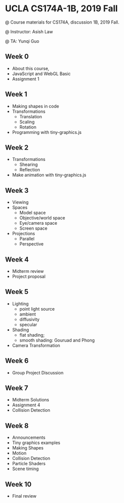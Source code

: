 # UCLA CS174A-1B, 2019 Fall

@ Course materials for CS174A, discussion 1B, 2019 Fall.

@ Instructor: Asish Law

@ TA: Yunqi Guo

## Week 0 

- About this course,
- JavaScript and WebGL Basic
- Assignment 1


## Week 1

- Making shapes in code
- Transformations
  - Translation
  - Scaling
  - Rotation
- Programming with tiny-graphics.js


## Week 2

- Transformations
  - Shearing
  - Reflection
- Make animation with tiny-graphics.js

## Week 3

- Viewing
- Spaces
  - Model space
  - Objective/world space
  - Eye/camera space
  - Screen space
- Projections
  - Parallel
  - Perspective
  
  
## Week 4

- Midterm review
- Project proposal


## Week 5

- Lighting
  - point light source
  - ambient
  - diffusivity
  - specular
- Shading
  - flat shading; 
  - smooth shading: Gouruad and Phong
- Camera Transformation


## Week 6

- Group Project Discussion


## Week 7

- Midterm Solutions
- Assignment 4
- Collision Detection

## Week 8
- Announcements
- Tiny graphics examples
- Making Shapes
- Motion
- Collision Detection
- Particle Shaders
- Scene timing

## Week 10
- Final review